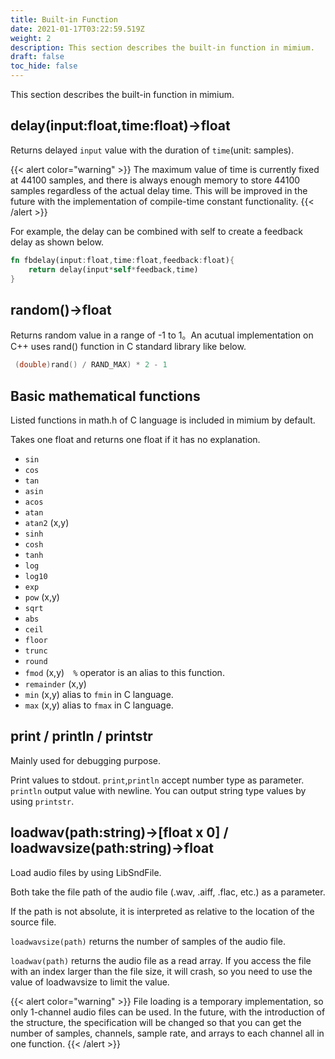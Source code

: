 ```yaml
---
title: Built-in Function
date: 2021-01-17T03:22:59.519Z
weight: 2
description: This section describes the built-in function in mimium.
draft: false
toc_hide: false
---
```

This section describes the built-in function in mimium.
## delay(input:float,time:float)->float

Returns delayed `input` value with the duration of `time`(unit: samples).


{{< alert color="warning" >}}
The maximum value of time is currently fixed at 44100 samples, and there is always enough memory to store 44100 samples regardless of the actual delay time. This will be improved in the future with the implementation of compile-time constant functionality.
{{< /alert >}}

For example, the delay can be combined with self to create a feedback delay as shown below.

```rust
fn fbdelay(input:float,time:float,feedback:float){
    return delay(input*self*feedback,time)
}
```

## random()->float

Returns random value in a range of -1 to 1。An acutual implementation on C++ uses rand() function in C standard library like below.

```cpp
 (double)rand() / RAND_MAX) * 2 - 1
```

## Basic mathematical functions

Listed functions in math.h of C language is included in mimium by default.

Takes one float and returns one float if it has no explanation.

- `sin`
- `cos`
- `tan`
- `asin`
- `acos`
- `atan`
- `atan2` (x,y)
- `sinh`
- `cosh`
- `tanh`
- `log`
- `log10`
- `exp`
- `pow` (x,y)
- `sqrt`
- `abs`
- `ceil`
- `floor`
- `trunc`
- `round`
- `fmod` (x,y)　`%` operator is an alias to this function.
- `remainder` (x,y)
- `min` (x,y) alias to `fmin` in C language.
- `max` (x,y) alias to `fmax` in C language.


## print / println / printstr

Mainly used for debugging purpose.

Print values to stdout.
`print`,`println` accept number type as parameter.
`println` output value with newline.
You can output string type values by using `printstr`.

## loadwav(path:string)->[float x 0] / loadwavsize(path:string)->float

Load audio files by using LibSndFile.

Both take the file path of the audio file (.wav, .aiff, .flac, etc.) as a parameter.

If the path is not absolute, it is interpreted as relative to the location of the source file.

`loadwavsize(path)` returns the number of samples of the audio file.

`loadwav(path)` returns the audio file as a read array.
If you access the file with an index larger than the file size, it will crash, so you need to use the value of loadwavsize to limit the value.

{{< alert color="warning" >}}
File loading is a temporary implementation, so only 1-channel audio files can be used.
In the future, with the introduction of the structure, the specification will be changed so that you can get the number of samples, channels, sample rate, and arrays to each channel all in one function.
{{< /alert >}}